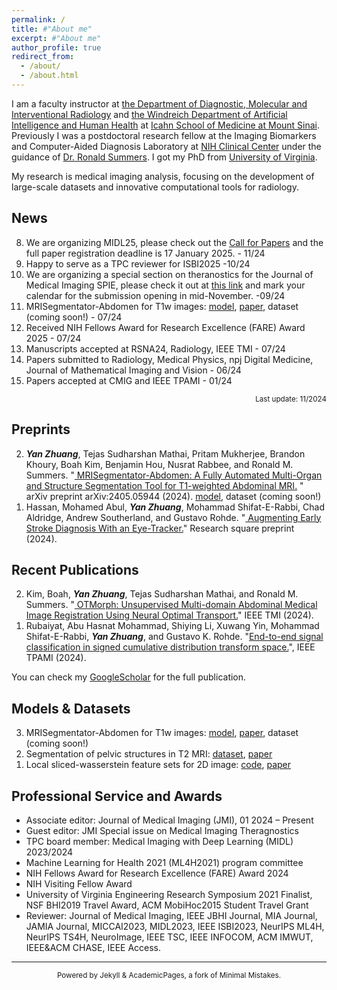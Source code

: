 ```yaml
---
permalink: /
title: #"About me"
excerpt: #"About me"
author_profile: true
redirect_from: 
  - /about/
  - /about.html
---
```



I am a faculty instructor at <a href="https://icahn.mssm.edu/about/departments-offices/radiology" target="_blank">the Department of Diagnostic, Molecular and Interventional Radiology</a> and <a href="https://icahn.mssm.edu/about/departments-offices/ai-human-health" target="_blank">the Windreich Department of Artificial Intelligence and Human Health</a> at <a href="https://icahn.mssm.edu/" target="_blank">Icahn School of Medicine at Mount Sinai</a>. Previously I was a postdoctoral research fellow at the Imaging Biomarkers and Computer-Aided Diagnosis Laboratory at <a href="https://www.cc.nih.gov/" target="_blank">NIH Clinical Center</a> under the guidance of <a href="https://irp.nih.gov/pi/ronald-summers" target="_blank"> Dr. Ronald Summers</a>. I got my PhD from <a href="https://www.virginia.edu/" target="_blank">University of Virginia</a>. 

My research is medical imaging analysis, focusing on the development of large-scale datasets and innovative computational tools for radiology.

<!---
My research focuses on medical image analysis, medical computer vision, and mobile health, particularly in the development of AI (deep learning) models for medical image segmentation and computer-aided diagnosis.

I am a postdoctoral research fellow from Imaging Biomarkers and Computer-Aided Diagnosis Laboratory at NIH Clinical Center. My research focuses on large-scale medical imaging analysis and medical computer vision. Specifically, I am interested in medical image segmentation and classification in the few-sample setting, i.e., few-shot learning and domain adaptation.
-->

<!---
I got my PhD from Imaging and Data Science Lab under Prof. Gustavo Rohde guidance at University of Virginia. During my PhD training, I did a research internship with cardiovascular imaging team at Siemens Healthineers, Princeton, NJ. Previously, I was a research associate @ ESC Lab under Prof. Wenyao Xu guidance from 2014-2015, University at Buffalo. I got my M.S. degree from University at Buffalo.
-->

<!---
My research interests are optimal transport learning for biomedical imaging analysis and medical computer vision. In addition, I am very interested in smart and connected health. I got my PhD from Imaging and Data Science Lab under Prof. Gustavo Rohde guidance, University of Virginia. Previously, I was a research associate @ ESC Lab under Prof. Wenyao Xu guidance from 2014-2015, University at Buffalo. I got my M.S. degree from University at Buffalo.
-->


News
-----
8. We are organizing MIDL25, please check out the <a href="https://2025.midl.io/call-for-papers" target="_blank">Call for Papers</a> and the full paper registration deadline is 17 January 2025. - 11/24
7. Happy to serve as a TPC reviewer for ISBI2025 -10/24
6. We are organizing a special section on theranostics for the Journal of Medical Imaging SPIE, please check it out at <a href="https://www.spiedigitallibrary.org/journals/journal-of-medical-imaging/call-for-papers" target="_blank">this link</a> and mark your calendar for the submission opening in mid-November. -09/24
5. MRISegmentator-Abdomen for T1w images: <a href="https://github.com/rsummers11/MRISegmentator" target="_blank">model</a>, <a href="https://arxiv.org/abs/2405.05944" target="_blank">paper</a>, dataset (coming soon!) - 07/24
4. Received NIH Fellows Award for Research Excellence (FARE) Award 2025 - 07/24
3. Manuscripts accepted at RSNA24, Radiology, IEEE TMI - 07/24
2. Papers submitted to Radiology, Medical Physics, npj Digital Medicine, Journal of Mathematical Imaging and Vision - 06/24
1. Papers accepted at CMIG and IEEE TPAMI - 01/24



<p style="text-align:right"><sup>Last update: 11/2024</sup></p>

Preprints
-----
<ol reversed>
  <li> <strong><em>Yan Zhuang</em></strong>, Tejas Sudharshan Mathai, Pritam Mukherjee, Brandon Khoury, Boah Kim, Benjamin Hou, Nusrat Rabbee, and Ronald M. Summers. "<a href="https://arxiv.org/abs/2405.05944" target="_blank"> MRISegmentator-Abdomen: A Fully Automated Multi-Organ and Structure Segmentation Tool for T1-weighted Abdominal MRI.</a> " arXiv preprint arXiv:2405.05944 (2024). <a href="https://github.com/rsummers11/MRISegmentator" target="_blank"> model</a>, dataset (coming soon!) </li>
  <li> Hassan, Mohamed Abul, <strong><em>Yan Zhuang</em></strong>, Mohammad Shifat-E-Rabbi, Chad Aldridge, Andrew Southerland, and Gustavo Rohde. "<a href="https://www.researchsquare.com/article/rs-4656842/v1" target="_blank"> Augmenting Early Stroke Diagnosis With an Eye-Tracker.</a>" Research square preprint (2024).</li>
</ol>

Recent Publications
-----
<ol reversed>
  <li> Kim, Boah, <strong><em>Yan Zhuang</em></strong>, Tejas Sudharshan Mathai, and Ronald M. Summers. "<a href="https://ieeexplore.ieee.org/document/10621700" target="_blank"> OTMorph: Unsupervised Multi-domain Abdominal Medical Image Registration Using Neural Optimal Transport.</a>" IEEE TMI (2024).</li>
  <li> Rubaiyat, Abu Hasnat Mohammad, Shiying Li, Xuwang Yin, Mohammad Shifat-E-Rabbi, <strong><em>Yan Zhuang</em></strong>, and Gustavo K. Rohde. "<a href="https://ieeexplore.ieee.org/abstract/document/10457552" target="_blank">End-to-end signal classification in signed cumulative distribution transform space.</a>", IEEE TPAMI (2024). </li>
</ol>

You can check my <a href="https://scholar.google.com/citations?user=v562Dw4AAAAJ&hl=en&authuser=1" target="_blank">GoogleScholar</a> for the full publication. 

Models & Datasets
-----
<ol reversed>
  <li> MRISegmentator-Abdomen for T1w images: <a href="https://github.com/rsummers11/MRISegmentator" target="_blank">model</a>, <a href="https://arxiv.org/abs/2405.05944" target="_blank">paper</a>, dataset (coming soon!)</li>
  <li> Segmentation of pelvic structures in T2 MRI: <a href="https://github.com/rsummers11/MRIPelvisSegmentationByTranslation" target="_blank">dataset</a>, <a href="https://www.sciencedirect.com/science/article/pii/S0895611124000120" target="_blank">paper</a></li>
  <li> Local sliced-wasserstein feature sets for 2D image: <a href="https://github.com/rohdelab/drcdt_face" target="_blank">code</a>, <a href="https://arxiv.org/abs/2202.10642" target="_blank">paper</a></li>    
</ol>

<!---
Selected Publications
-----
<ol reversed>
  <li><strong><em>Yan Zhuang</em></strong>, Shiying Li, Mohammad Shifat-E-Rabbi, Abu Hasnat Mohammad Rubaiyat, Xuwang Yin, and Gustavo K. Rohde. "Local Sliced-Wasserstein Feature Sets for Illumination-invariant Face Recognition." arXiv preprint arXiv:2201.02980 (2022).</li>
  <li> Mohammad Shifat-E-Rabbi, <strong><em>Yan Zhuang</em></strong>, Shiying Li, Abu Hasnat Mohammad Rubaiyat, Xuwang Yin, and Gustavo K. Rohde. "Invariance encoding in sliced-Wasserstein space for image classification with limited training data." Pattern Recognition 137 (2023): 109268.</li>
  <li><strong><em>Yan Zhuang</em></strong>, Mark McDonald, Chad Aldridge, Mohamed Abul Hassan, Omar Uribe, Daniel Arteaga, Andrew Southerland, Gustavo Rohde. "Video-based Facial Weakness Analysis." IEEE Transactions on Biomedical Engineering (2021).</li>
  <li><strong><em>Yan Zhuang</em></strong>, Mark McDonald, Omar Uribe, Xuwang Yin, Dhyey Parikh, Andrew M. Southerland, and Gustavo Rohde. "Facial Weakness Analysis and Quantification Of Static Images." IEEE Journal of Biomedical and Health Informatics (2020).</li>
  <li>Feng Lin, <strong><em>Yan Zhuang</em></strong>, Chen Song, Aosen Wang, Yiran Li, Changzhan Gu, Changzhi Li, and Wenyao Xu, "SleepSense: a Noncontact and Cost-effective Sleep Monitoring System", IEEE Transactions on Biomedical Circuits and Systems (TBioCAS), vol. 11, issue 1, pp 189 - 202, 2017.</li>
  <li><strong><em>Yan Zhuang</em></strong>, Chen Song, Aosen Wang, Feng Lin, Yiran Li, Changzhan Gu, Changzhi Li, and Wenyao Xu, "Non-invasive Sleep Event Recognition Using An Electromagnetic Probe", IEEE 12th Annual Body Sensor Networks Conference (BSN 15), Boston, Massachusetts, June 2015.</li>
</ol>
-->



Professional Service and Awards
----- 
* Associate editor: Journal of Medical Imaging (JMI), 01 2024 – Present  
* Guest editor: JMI Special issue on Medical Imaging Theragnostics
* TPC board member: Medical Imaging with Deep Learning (MIDL) 2023/2024  
* Machine Learning for Health 2021 (ML4H2021) program committee  
* NIH Fellows Award for Research Excellence (FARE) Award 2024  
* NIH Visiting Fellow Award  
* University of Virginia Engineering Research Symposium 2021 Finalist, NSF BHI2019 Travel Award, ACM MobiHoc2015 Student Travel Grant
* Reviewer: Journal of Medical Imaging, IEEE JBHI Journal, MIA Journal, JAMIA Journal, MICCAI2023, MIDL2023, IEEE ISBI2023, NeurIPS ML4H, NeurIPS TS4H, NeuroImage, IEEE TSC, IEEE INFOCOM, ACM IMWUT, IEEE&ACM CHASE, IEEE Access.


-----
<p style="text-align:center"><sup>Powered by Jekyll & AcademicPages, a fork of Minimal Mistakes. </sup></p>


